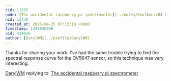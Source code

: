 ```yaml
---
cid: 11535
node: [The accidental raspberry pi spectrometer](../notes/khufkens/04-25-2015/the-accidental-raspberry-pi-spectrometer)
nid: 11770
created_at: 2015-04-25 07:13:18 +0000
timestamp: 1429945998
uid: 434026
author: [DarylWM](../profile/DarylWM)
---
```


Thanks for sharing your work. I've had the same trouble trying to find the spectral response curve for the OV5647 sensor, so this technique was very interesting.

[DarylWM](../profile/DarylWM) replying to: [The accidental raspberry pi spectrometer](../notes/khufkens/04-25-2015/the-accidental-raspberry-pi-spectrometer)

